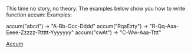 This time no story, no theory. The examples below show you how to write function accum:
Examples:

accum("abcd") -> "A-Bb-Ccc-Dddd"
accum("RqaEzty") -> "R-Qq-Aaa-Eeee-Zzzzz-Tttttt-Yyyyyyy"
accum("cwAt") -> "C-Ww-Aaa-Tttt"


[Accum](https://www.codewars.com/kata/5667e8f4e3f572a8f2000039)
